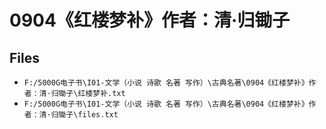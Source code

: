# 0904《红楼梦补》作者：清·归锄子

## Files

- `F:/5000G电子书\I01-文学（小说 诗歌 名著 写作）\古典名著\0904《红楼梦补》作者：清·归锄子\红楼梦补.txt`
- `F:/5000G电子书\I01-文学（小说 诗歌 名著 写作）\古典名著\0904《红楼梦补》作者：清·归锄子\files.txt`
